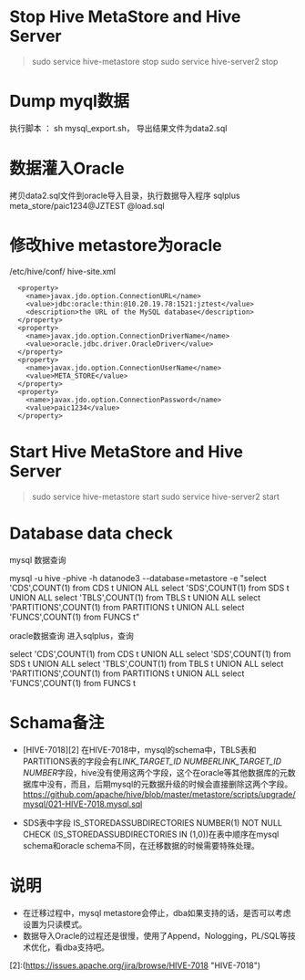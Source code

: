 
# Stop Hive MetaStore and Hive Server
 
> sudo service hive-metastore stop
> sudo service hive-server2 stop

# Dump myql数据

执行脚本 ： sh mysql_export.sh，
导出结果文件为data2.sql

# 数据灌入Oracle
拷贝data2.sql文件到oracle导入目录，执行数据导入程序
sqlplus meta_store/paic1234@JZTEST @load.sql
# 修改hive metastore为oracle
/etc/hive/conf/ hive-site.xml
```
  <property>
    <name>javax.jdo.option.ConnectionURL</name>
    <value>jdbc:oracle:thin:@10.20.19.78:1521:jztest</value>
    <description>the URL of the MySQL database</description>
  </property>
  <property>
    <name>javax.jdo.option.ConnectionDriverName</name>
    <value>oracle.jdbc.driver.OracleDriver</value>
  </property>
  <property>
    <name>javax.jdo.option.ConnectionUserName</name>
    <value>META_STORE</value>
  </property>
  <property>
    <name>javax.jdo.option.ConnectionPassword</name>
    <value>paic1234</value>
  </property>
```

# Start Hive MetaStore and Hive Server

> sudo service hive-metastore start
> sudo service hive-server2 start

# Database data check
mysql 数据查询
> 
mysql -u hive -phive -h datanode3 --database=metastore -e "select 'CDS',COUNT(1) from CDS t UNION ALL 
select 'SDS',COUNT(1) from SDS t UNION ALL 
select 'TBLS',COUNT(1) from TBLS t UNION ALL 
select 'PARTITIONS',COUNT(1) from PARTITIONS t UNION ALL 
select 'FUNCS',COUNT(1) from FUNCS t"
 
oracle数据查询
进入sqlplus，查询
> 
select 'CDS',COUNT(1) from CDS t UNION ALL 
select 'SDS',COUNT(1) from SDS t UNION ALL 
select 'TBLS',COUNT(1) from TBLS t UNION ALL 
select 'PARTITIONS',COUNT(1) from PARTITIONS t UNION ALL 
select 'FUNCS',COUNT(1) from FUNCS t

# Schama备注

* [HIVE-7018][2] 在HIVE-7018中，mysql的schema中，TBLS表和PARTITIONS表的字段会有*LINK_TARGET_ID NUMBERLINK_TARGET_ID NUMBER*字段，hive没有使用这两个字段，这个在oracle等其他数据库的元数据库中没有，而且，后期mysql的元数据升级的时候会直接删除这两个字段。
https://github.com/apache/hive/blob/master/metastore/scripts/upgrade/mysql/021-HIVE-7018.mysql.sql
 
* SDS表中字段 IS_STOREDASSUBDIRECTORIES NUMBER(1) NOT NULL CHECK (IS_STOREDASSUBDIRECTORIES IN (1,0))在表中顺序在mysql schema和oracle schema不同，在迁移数据的时候需要特殊处理。

# 说明
* 在迁移过程中，mysql metastore会停止，dba如果支持的话，是否可以考虑设置为只读模式。
* 数据导入Oracle的过程还是很慢，使用了Append，Nologging，PL/SQL等技术优化，看dba支持吧。
 



[2]:(https://issues.apache.org/jira/browse/HIVE-7018 "HIVE-7018")
